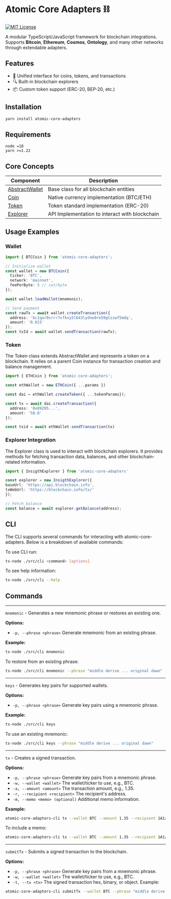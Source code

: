 # Atomic Core Adapters ⛓️

[![MIT License](https://img.shields.io/badge/License-MIT-green.svg)](https://opensource.org/licenses/MIT)

A modular TypeScript/JavaScript framework for blockchain integrations. Supports **Bitcoin**, **Ethereum**, **Cosmos**, **Ontology**, and many other networks through extendable adapters.

## Features

- 🧩 Unified interface for coins, tokens, and transactions
- 🔍 Built-in blockchain explorers
- 📦 Custom token support (ERC-20, BEP-20, etc.)

## Installation

```bash
yarn install atomic-core-adapters
```

## Requirements

```
node =18
yarn >=1.22
```

## Core Concepts

| Component                                                                                                       | Description                                    |
| --------------------------------------------------------------------------------------------------------------- | ---------------------------------------------- |
| [AbstractWallet](https://github.com/Atomicwallet/atomic-core-adapters/blob/main/src/abstract/abstractWallet.ts) | Base class for all blockchain entities         |
| [Coin](https://github.com/Atomicwallet/atomic-core-adapters/blob/main/src/abstract/coin.ts)                     | Native currency implementation (BTC/ETH)       |
| [Token](https://github.com/Atomicwallet/atomic-core-adapters/blob/main/src/abstract/token.ts)                   | Token standard implementation (ERC-20)         |
| [Explorer](https://github.com/Atomicwallet/atomic-core-adapters/blob/main/src/explorers/explorer.js)            | API Implementation to interact with blockchain |

## Usage Examples

### Wallet

```typescript
import { BTCCoin } from 'atomic-core-adapters';

// Initialize wallet
const wallet = new BTCCoin({
  ticker: 'BTC',
  network: 'mainnet',
  feePerByte: 5 // sat/byte
});

await wallet.loadWallet(mnemonic);

// Send payment
const rawTx = await wallet.createTransaction({
  address: 'bc1qar0srrr7xfkvy5l643lydnw9re59gtzzwf5mdq',
  amount: '0.015'
});
const txId = await wallet.sendTransaction(rawTx);
```

### Token

The Token class extends AbstractWallet and represents a token on a blockchain. It relies on a parent Coin instance for transaction creation and balance management.

```typescript
import { ETHCoin } from 'atomic-core-adapters';

const ethWallet = new ETHCoin({ ...params })

const dai = ethWallet.createToken({ ...tokenParams});

const tx = await dai.createTransaction({
  address: '0x89205...',
  amount: '50.0'
});

const txid = await ethWallet.sendTransaction(tx)
```

### Explorer Integration

The Explorer class is used to interact with blockchain explorers. It provides methods for fetching transaction data, balances, and other blockchain-related information.

```typescript
import { InsigthExplorer } from 'atomic-core-adapters'

const explorer = new InsigthExplorer({
baseUrl: 'https://api.blockchain.info',
txWebUrl: 'https://blockchain.info/tx/'
});

// Fetch balance
const balance = await explorer.getBalance(address);
```

## CLI

The CLI supports several commands for interacting with atomic-core-adapters.
Below is a breakdown of available commands:

To use CLI run:

```bash
ts-node ./src/cli <command> [options]
```

To see help information:

```bash
ts-node ./src/cli --help
```

## Commands

---
`mnemonic` -
Generates a new mnemonic phrase or restores an existing one.

**Options:**

* `-p, --phrase <phrase>` Generate mnemonic from an existing phrase.

**Example:**
```bash
ts-node ./src/cli mnemonic
```

To restore from an existing phrase:

```bash
ts-node ./src/cli mnemonic --phrase "middle derive ... original dawn"
```
---
`keys` - Generates key pairs for supported wallets.

**Options:**

* `-p, --phrase <phrase>` Generate key pairs using a mnemonic phrase.

**Example:**
```bash
ts-node ./src/cli keys
```

To use an existing mnemonic:
```bash
ts-node ./src/cli keys --phrase "middle derive ... original dawn"
```
---
`tx` - Creates a signed transaction.

**Options:**

* `-p, --phrase <phrase>` Generate key pairs from a mnemonic phrase.
* `-w, --wallet <wallet>` The wallet/ticker to use, e.g., BTC.
* `-a, --amount <amount>` The transaction amount, e.g., 1.35.
* `-r, --recipient <recipient>` The recipient's address.
* `-m, --memo <memo> (optional)` Additional memo information.

**Example:**
```bash
atomic-core-adapters-cli tx --wallet BTC --amount 1.35 --recipient 1A1zP1eP5QGefi2DMPTfTL5SLmv7DivfNa
```

To include a memo:

```bash
atomic-core-adapters-cli tx --wallet BTC --amount 1.35 --recipient 1A1zP1eP5QGefi2DMPTfTL5SLmv7DivfNa --memo "Test transaction"
```
---
`submitTx` - Submits a signed transaction to the blockchain.

**Options:**

* `-p, --phrase <phrase>` Generate key pairs from a mnemonic phrase.
* `-w, --wallet <wallet>` The wallet/ticker to use, e.g., BTC.
* `-t, --tx <tx>` The signed transaction hex, binary, or object.
Example:

```bash
atomic-core-adapters-cli submitTx --wallet BTC --phrase "middle derive ... original dawn" --tx "<signed_transaction_hex>"
```
